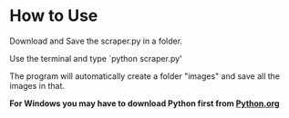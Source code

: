 # How to Use


Download and Save the scraper.py in a folder.

Use the terminal and type `python scraper.py'

The program will automatically create a folder "images" and save all the images in that.

**For Windows you may have to download Python first from [Python.org](http://python.org)**